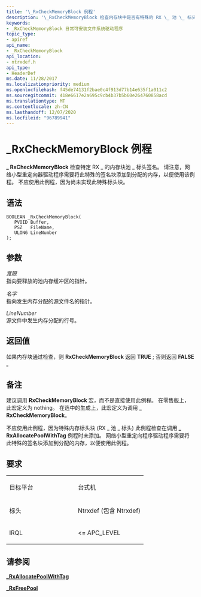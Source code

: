 ```yaml
---
title: '\_RxCheckMemoryBlock 例程'
description: '\_RxCheckMemoryBlock 检查内存块中是否有特殊的 RX \_ 池 \_ 标头签名。'
keywords:
- _RxCheckMemoryBlock 日常可安装文件系统驱动程序
topic_type:
- apiref
api_name:
- _RxCheckMemoryBlock
api_location:
- ntrxdef.h
api_type:
- HeaderDef
ms.date: 11/28/2017
ms.localizationpriority: medium
ms.openlocfilehash: f45de74131f2bae0c4f913d77b14e635f1a011c2
ms.sourcegitcommit: 418e6617e2a695c9cb4b37b5b60e264760858acd
ms.translationtype: MT
ms.contentlocale: zh-CN
ms.lasthandoff: 12/07/2020
ms.locfileid: "96789941"
---
```

# <a name="_rxcheckmemoryblock-routine"></a>\_RxCheckMemoryBlock 例程


**\_ RxCheckMemoryBlock** 检查特定 RX \_ 的内存块池 \_ 标头签名。 请注意，网络小型重定向器驱动程序需要将此特殊的签名块添加到分配的内存，以便使用该例程。 不应使用此例程，因为尚未实现此特殊标头块。

<a name="syntax"></a>语法
------

```ManagedCPlusPlus
BOOLEAN _RxCheckMemoryBlock(
   PVOID Buffer,
   PSZ   FileName,
   ULONG LineNumber
);
```

<a name="parameters"></a>参数
----------

*宽限*   
指向要释放的池内存缓冲区的指针。

*名字*   
指向发生内存分配的源文件名的指针。

*LineNumber*   
源文件中发生内存分配的行号。

<a name="return-value"></a>返回值
------------

如果内存块通过检查，则 **RxCheckMemoryBlock** 返回 **TRUE** ; 否则返回 **FALSE** 。

<a name="remarks"></a>备注
-------

建议调用 **RxCheckMemoryBlock** 宏，而不是直接使用此例程。 在零售版上，此宏定义为 nothing。 在选中的生成上，此宏定义为调用 **\_ RxCheckMemoryBlock**。

不应使用此例程，因为特殊内存标头块 (RX \_ 池 \_ 标头) 此例程检查在调用 **\_ RxAllocatePoolWithTag** 例程时未添加。 网络小型重定向程序驱动程序需要将此特殊的签名块添加到分配的内存，以便使用此例程。

<a name="requirements"></a>要求
------------

<table>
<colgroup>
<col width="50%" />
<col width="50%" />
</colgroup>
<tbody>
<tr class="odd">
<td align="left"><p>目标平台</p></td>
<td align="left">台式机</td>
</tr>
<tr class="even">
<td align="left"><p>标头</p></td>
<td align="left">Ntrxdef (包含 Ntrxdef) </td>
</tr>
<tr class="odd">
<td align="left"><p>IRQL</p></td>
<td align="left"><p>&lt;= APC_LEVEL</p></td>
</tr>
</tbody>
</table>

## <a name="see-also"></a>请参阅


[**\_RxAllocatePoolWithTag**](-rxallocatepoolwithtag.md)

[**\_RxFreePool**](-rxfreepool.md)

 

 






